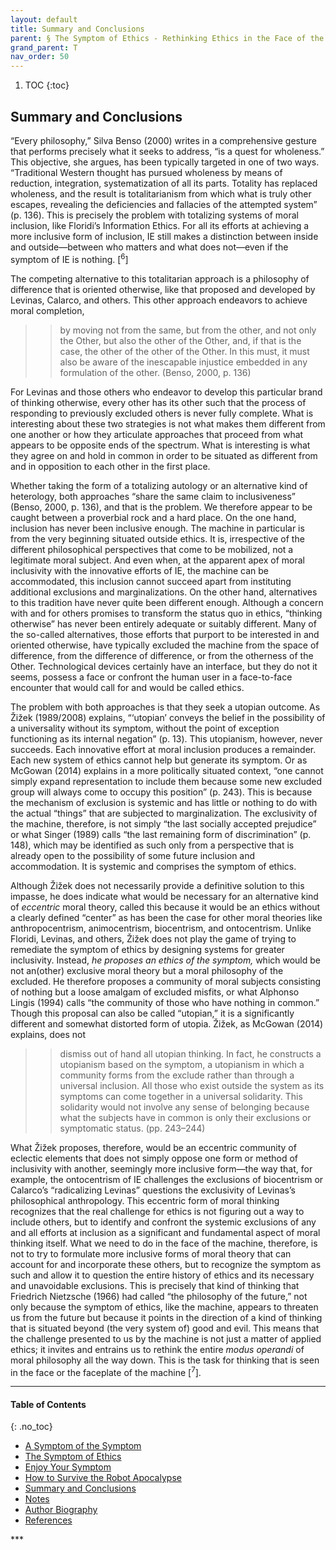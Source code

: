 ```yaml
---
layout: default
title: Summary and Conclusions  
parent: § The Symptom of Ethics - Rethinking Ethics in the Face of the Machine
grand_parent: T
nav_order: 50 
---
```

<style>
.dont-break-out {
  /* These are technically the same, but use both */
  overflow-wrap: break-word;
  word-wrap: break-word;

     -ms-word-break: break-all;
  /* This is the dangerous one in WebKit, as it breaks things wherever */
  word-break: break-all;
  /* Instead use this non-standard one: */
  word-break: break-word;
}

.youtube-container {
    position: relative;
    width: 100%;
    height: 0;
    padding-bottom: 56.25%;
}
.youtube-video {
    position: absolute;
    top: 0;
    left: 0;
    width: 100%;
    height: 100%;
}

</style>

<div class="dont-break-out" markdown="1">

1. TOC
{:toc}

## Summary and Conclusions
“Every philosophy,” Silva Benso (2000) writes in a comprehensive gesture that performs precisely what it seeks to address, “is a quest for wholeness.” This objective, she argues, has been typically targeted in one of two ways. “Traditional Western thought has pursued wholeness by means of reduction, integration, systematization of all its parts. Totality has replaced wholeness, and the result is totalitarianism from which what is truly other escapes, revealing the deficiencies and fallacies of the attempted system” (p. 136). This is precisely the problem with totalizing systems of moral inclusion, like Floridi’s Information Ethics. For all its efforts at achieving a more inclusive form of inclusion, IE still makes a distinction between inside and outside—between who matters and what does not—even if the symptom of IE is nothing. [<sup>6</sup>]

The competing alternative to this totalitarian approach is a philosophy of difference that is oriented otherwise, like that proposed and developed by Levinas, Calarco, and others. This other approach endeavors to achieve moral completion, 

>> by moving not from the same, but from the other, and not only the Other, but also the other of the Other, and, if that is the case, the other of the other of the Other. In this must, it must also be aware of the inescapable injustice embedded in any formulation of the other. (Benso, 2000, p. 136)

For Levinas and those others who endeavor to develop this particular brand of thinking otherwise, every other has its other such that the process of responding to previously excluded others is never fully complete. What is interesting about these two strategies is not what makes them different from one another or how they articulate approaches that proceed from what appears to be opposite ends of the spectrum. What is interesting is what they agree on and hold in common in order to be situated as different from and in opposition to each other in the first place.

Whether taking the form of a totalizing autology or an alternative kind of heterology, both approaches “share the same claim to inclusiveness” (Benso, 2000, p. 136), and that is the problem. We therefore appear to be caught between a proverbial rock and a hard place. On the one hand, inclusion has never been inclusive enough. The machine in particular is from the very beginning situated outside ethics. It is, irrespective of the different philosophical perspectives that come to be mobilized, not a legitimate moral subject. And even when, at the apparent apex of moral inclusivity with the innovative efforts of IE, the machine can be accommodated, this inclusion cannot succeed apart from instituting additional exclusions and marginalizations. On the other hand, alternatives to this tradition have never quite been different enough. Although a concern with and for others promises to transform the status quo in ethics, “thinking otherwise” has never been entirely adequate or suitably different. Many of the so-called alternatives, those efforts that purport to be interested in and oriented otherwise, have typically excluded the machine from the space of difference, from the difference of difference, or from the otherness of the Other. Technological devices certainly have an interface, but they do not it seems, possess a face or confront the human user in a face-to-face encounter that would call for and would be called ethics.

The problem with both approaches is that they seek a utopian outcome. As Žižek (1989/2008) explains, “‘utopian’ conveys the belief in the possibility of a universality without its symptom, without the point of exception functioning as its internal negation” (p. 13). This utopianism, however, never succeeds. Each innovative effort at moral inclusion produces a remainder. Each new system of ethics cannot help but generate its symptom. Or as McGowan (2014) explains in a more politically situated context, “one cannot simply expand representation to include them because some new excluded group will always come to occupy this position” (p. 243). This is because the mechanism of exclusion is systemic and has little or nothing to do with the actual “things” that are subjected to marginalization. The exclusivity of the machine, therefore, is not simply “the last socially accepted prejudice” or what Singer (1989) calls “the last remaining form of discrimination” (p. 148), which may be identified as such only from a perspective that is already open to the possibility of some future inclusion and accommodation. It is systemic and comprises the symptom of ethics.

Although Žižek does not necessarily provide a definitive solution to this impasse, he does indicate what would be necessary for an alternative kind of *eccentric* moral theory, called this because it would be an ethics without a clearly defined “center” as has been the case for other moral theories like anthropocentrism, animocentrism, biocentrism, and ontocentrism. Unlike Floridi, Levinas, and others, Žižek does not play the game of trying to remediate the symptom of ethics by designing systems for greater inclusivity. Instead, *he proposes an ethics of the symptom,* which would be not an(other) exclusive moral theory but a moral philosophy of the excluded. He therefore proposes a community of moral subjects consisting of nothing but a loose amalgam of excluded misfits, or what Alphonso Lingis (1994) calls “the community of those who have nothing in common.” Though this proposal can also be called “utopian,” it is a significantly different and somewhat distorted form of utopia. Žižek, as McGowan (2014) explains, does not

>> dismiss out of hand all utopian thinking. In fact, he constructs a utopianism based on the symptom, a utopianism in which a community forms from the exclude rather than through a universal inclusion. All those who exist outside the system as its symptoms can come together in a universal solidarity. This solidarity would not involve any sense of belonging because what the subjects have in common is only their exclusions or symptomatic status. (pp. 243–244)

What Žižek proposes, therefore, would be an eccentric community of eclectic elements that does not simply oppose one form or method of inclusivity with another, seemingly more inclusive form—the way that, for example, the ontocentrism of IE challenges the exclusions of biocentrism or Calarco’s “radicalizing Levinas” questions the exclusivity of Levinas’s philosophical anthropology. This eccentric form of moral thinking recognizes that the real challenge for ethics is not figuring out a way to include others, but to identify and confront the systemic exclusions of any and all efforts at inclusion as a significant and fundamental aspect of moral thinking itself. What we need to do in the face of the machine, therefore, is not to try to formulate more inclusive forms of moral theory that can account for and incorporate these others, but to recognize the symptom as such and allow it to question the entire history of ethics and its necessary and unavoidable exclusions. This is precisely that kind of thinking that Friedrich Nietzsche (1966) had called “the philosophy of the future,” not only because the symptom of ethics, like the machine, appears to threaten us from the future but because it points in the direction of a kind of thinking that is situated beyond (the very system of) good and evil. This means that the challenge presented to us by the machine is not just a matter of applied ethics; it invites and entrains us to rethink the entire *modus operandi* of moral philosophy all the way down. This is the task for thinking that is seen in the face or the faceplate of the machine [<sup>7</sup>].

***

#### Table of Contents
{: .no_toc}

<ul><li> <a href="/docs/T/The-Symptom-of-Ethics-Rethinking-Ethics-in-the-Face-of-the-Machine-1/">
A Symptom of the Symptom</a></li><li> <a href="/docs/T/The-Symptom-of-Ethics-Rethinking-Ethics-in-the-Face-of-the-Machine-2/">
The Symptom of Ethics</a></li><li> <a href="/docs/T/The-Symptom-of-Ethics-Rethinking-Ethics-in-the-Face-of-the-Machine-3/">
Enjoy Your Symptom</a></li><li> <a href="/docs/T/The-Symptom-of-Ethics-Rethinking-Ethics-in-the-Face-of-the-Machine-4/">
How to Survive the Robot Apocalypse</a></li><li> <a href="/docs/T/The-Symptom-of-Ethics-Rethinking-Ethics-in-the-Face-of-the-Machine-5/">
Summary and Conclusions</a></li><li> <a href="/docs/T/The-Symptom-of-Ethics-Rethinking-Ethics-in-the-Face-of-the-Machine-6/">
Notes</a></li><li> <a href="/docs/T/The-Symptom-of-Ethics-Rethinking-Ethics-in-the-Face-of-the-Machine-7/">
Author Biography</a></li><li> <a href="/docs/T/The-Symptom-of-Ethics-Rethinking-Ethics-in-the-Face-of-the-Machine-8/">
References</a></li></ul>
***

</div>
